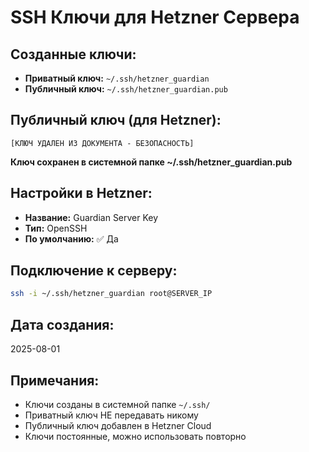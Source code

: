 # SSH Ключи для Hetzner Сервера

## Созданные ключи:
- **Приватный ключ:** `~/.ssh/hetzner_guardian`
- **Публичный ключ:** `~/.ssh/hetzner_guardian.pub`

## Публичный ключ (для Hetzner):
```
[КЛЮЧ УДАЛЕН ИЗ ДОКУМЕНТА - БЕЗОПАСНОСТЬ]
```
**Ключ сохранен в системной папке ~/.ssh/hetzner_guardian.pub**

## Настройки в Hetzner:
- **Название:** Guardian Server Key
- **Тип:** OpenSSH
- **По умолчанию:** ✅ Да

## Подключение к серверу:
```bash
ssh -i ~/.ssh/hetzner_guardian root@SERVER_IP
```

## Дата создания:
2025-08-01

## Примечания:
- Ключи созданы в системной папке `~/.ssh/`
- Приватный ключ НЕ передавать никому
- Публичный ключ добавлен в Hetzner Cloud
- Ключи постоянные, можно использовать повторно 